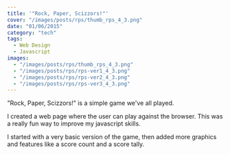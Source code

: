 ```yaml
---
title: '"Rock, Paper, Scizzors!"'
cover: "/images/posts/rps/thumb_rps_4_3.png"
date: "01/06/2015"
category: "tech"
tags:
  - Web Design
  - Javascript
images:
  - "/images/posts/rps/thumb_rps_4_3.png"
  - "/images/posts/rps/rps-ver1_4_3.png"
  - "/images/posts/rps/rps-ver2_4_3.png"
  - "/images/posts/rps/rps-ver3_4_3.png"
---
```

"Rock, Paper, Scizzors!" is a simple game we've all played.

I created a web page where the user can play against the browser. This was a really fun way to improve my javascript skills.

I started with a very basic version of the game, then added more graphics and features like a score count and a score tally.
